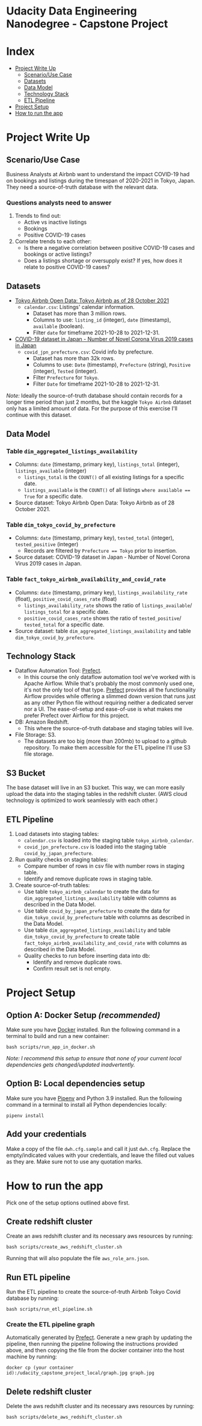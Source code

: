 # Udacity Data Engineering Nanodegree - Capstone Project

# Index
- [Project Write Up](./README.md#project-write-up)
   - [Scenario/Use Case](./README.md#scenariouse-case)
   - [Datasets](./README.md#datasets)
   - [Data Model](./README.md#data-model)
   - [Technology Stack](./README.md#technology-stack)
   - [ETL Pipeline](./README.md#etl-pipeline)  
- [Project Setup](./README.md#project-setup)
- [How to run the app](./README.md#how-to-run-the-app)

# Project Write Up
## Scenario/Use Case
Business Analysts at Airbnb want to understand the impact COVID-19 had on bookings and listings 
during the timespan of 2020-2021 in Tokyo, Japan. They need a source-of-truth database with the relevant data.

### Questions analysts need to answer
1. Trends to find out:
   - Active vs inactive listings
   - Bookings
   - Positive COVID-19 cases
2. Correlate trends to each other:
   - Is there a negative correlation between positive COVID-19 cases and bookings or active listings?
   - Does a listings shortage or oversupply exist? If yes, how does it relate to positive COVID-19 cases?

## Datasets
- [Tokyo Airbnb Open Data: Tokyo Airbnb as of 28 October 2021](https://www.kaggle.com/tsarromanov/tokyo-airbnb-open-data)
   - `calendar.csv`: Listings' calendar information.
      - Dataset has more than 3 million rows.
      - Columns to use: `listing_id` (integer), `date` (timestamp), `available` (boolean).
      - Filter `date` for timeframe 2021-10-28 to 2021-12-31. 
- [COVID-19 dataset in Japan - Number of Novel Corona Virus 2019 cases in Japan](https://www.kaggle.com/lisphilar/covid19-dataset-in-japan)
   - `covid_jpn_prefecture.csv`: Covid info by prefecture.
      - Dataset has more than 32k rows.
      - Columns to use: `Date` (timestamp), `Prefecture` (string), `Positive` (integer), `Tested` (integer).
      - Filter `Prefecture` for `Tokyo`.
      - Filter `Date` for timeframe 2021-10-28 to 2021-12-31.

*Note:* Ideally the source-of-truth database should contain records for a longer time period than just 2 months, but the kaggle `Tokyo Airbnb` dataset only has a limited amount of data. For the purpose of this exercise I'll continue with this dataset.

## Data Model

### Table `dim_aggregated_listings_availability`
- Columns: `date` (timestamp, primary key), `listings_total` (integer), `listings_available` (integer)
   - `listings_total` is the `COUNT()` of all existing listings for a specific date.
   - `listings_available` is the `COUNT()` of all listings `where available == True` for a specific date.
- Source dataset: Tokyo Airbnb Open Data: Tokyo Airbnb as of 28 October 2021.

### Table `dim_tokyo_covid_by_prefecture`
- Columns: `date` (timestamp, primary key), `tested_total` (integer), `tested_positive` (integer)
   - Records are filtered by `Prefecture == Tokyo` prior to insertion.
- Source dataset: COVID-19 dataset in Japan - Number of Novel Corona Virus 2019 cases in Japan.

### Table `fact_tokyo_airbnb_availability_and_covid_rate`
- Columns: `date` (timestamp, primary key), `listings_availability_rate` (float), `positive_covid_cases_rate` (float)
   - `listings_availability_rate` shows the ratio of `listings_available`/ `listings_total` for a specific date.
   - `positive_covid_cases_rate` shows the ratio of `tested_positive`/ `tested_total` for a specific date.
- Source dataset: table `dim_aggregated_listings_availability` and table `dim_tokyo_covid_by_prefecture`.

  
## Technology Stack
- Dataflow Automation Tool: [Prefect](https://www.prefect.io/).
   - In this course the only dataflow automation tool we've worked with is Apache Airflow. While that's probably the most commonly used one, it's not the only tool of that type. [Prefect](https://www.prefect.io/) provides all the functionality Airflow provides while offering a slimmed down version that runs just as any other Python file without requiring neither a dedicated server nor a UI. The ease-of-setup and ease-of-use is what makes me prefer Prefect over Airflow for this project.
- DB: Amazon Redshift.
   - This where the source-of-truth database and staging tables will live. 
- File Storage: S3.
   - The datasets are too big (more than 200mb) to upload to a github repository. To make them accessible for the ETL pipeline I'll use S3 file storage.

## S3 Bucket
The base dataset will live in an S3 bucket. This way, we can more easily upload the data
into the staging tables in the redshift cluster. (AWS cloud technology is optimized to work seamlessly with each other.) 

## ETL Pipeline
1. Load datasets into staging tables:
   - `calendar.csv` is loaded into the staging table `tokyo_airbnb_calendar`.
   - `covid_jpn_prefecture.csv` is loaded into the staging table `covid_by_japan_prefecture`. 
2. Run quality checks on staging tables:
   - Compare number of rows in csv file with number rows in staging table.
   - Identify and remove duplicate rows in staging table.
3. Create source-of-truth tables:
   - Use table `tokyo_airbnb_calendar` to create the data for `dim_aggregated_listings_availability` table with columns as described in the Data Model.
   - Use table `covid_by_japan_prefecture` to create the data for `dim_tokyo_covid_by_prefecture` table with columns as described in the Data Model.
   - Use table `dim_aggregated_listings_availability` and table `dim_tokyo_covid_by_prefecture` to create table `fact_tokyo_airbnb_availability_and_covid_rate` with columns as described in the Data Model.
   - Quality checks to run before inserting data into db:
      - Identify and remove duplicate rows.
      - Confirm result set is not empty.

# Project Setup

## Option A: Docker Setup *(recommended)*
Make sure you have [Docker](https://www.docker.com/) installed.
Run the following command in a terminal to build and run a new container:
```
bash scripts/run_app_in_docker.sh
```
*Note: I recommend this setup to ensure that none of your current local dependencies
gets changed/updated inadvertently.*

## Option B: Local dependencies setup
Make sure you have [Pipenv](https://pipenv.pypa.io/en/latest/) and Python 3.9 installed.
Run the following command in a terminal to install all Python dependencies locally:
```
pipenv install
```

## Add your credentials
Make a copy of the file `dwh.cfg.sample` and call it just `dwh.cfg`. Replace the empty/indicated values with your credentials, 
and leave the filled out values as they are. Make sure not to use any quotation marks.

# How to run the app
Pick one of the setup options outlined above first.

## Create redshift cluster
Create an aws redshift cluster and its necessary aws resources by running:
```
bash scripts/create_aws_redshift_cluster.sh
```

Running that will also populate the file `aws_role_arn.json`.
   
## Run ETL pipeline
Run the ETL pipeline to create the source-of-truth Airbnb Tokyo Covid database by running:
```
bash scripts/run_etl_pipeline.sh
```

### Create the ETL pipeline graph
Automatically generated by [Prefect](https://www.prefect.io/).
Generate a new graph by updating the pipeline, then running the pipeline following 
the instructions provided above, and then copying the file from the
docker container into the host machine by running:
```
docker cp (your container id):/udacity_capstone_project_local/graph.jpg graph.jpg
```

## Delete redshift cluster
Delete the aws redshift cluster and its necessary aws resources by running:
```
bash scripts/delete_aws_redshift_cluster.sh
```
   
